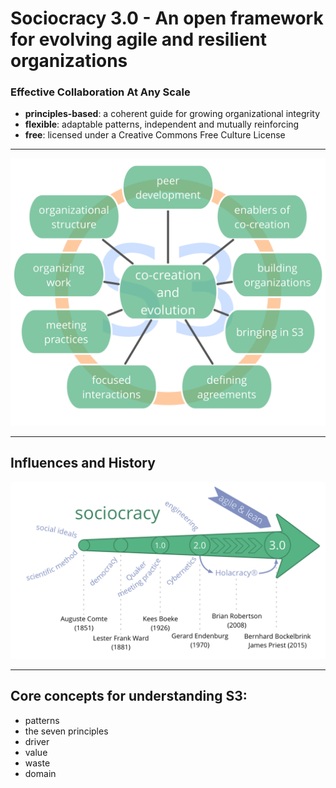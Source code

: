 # Sociocracy 3.0 - An open framework for evolving agile and resilient organizations 

### Effective Collaboration At Any Scale

* **principles-based**: a coherent guide for growing organizational integrity
* **flexible**: adaptable patterns, independent and mutually reinforcing
* **free**: licensed under a Creative Commons Free Culture License

---

![inline,fit](img/framework/s3-pattern-groups.png)

---

## Influences and History

![inline, fit](img/context/history.png)

---

## Core concepts for understanding S3: 

- patterns
- the seven principles
- driver
- value 
- waste
- domain
